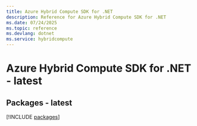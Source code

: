 ```yaml
---
title: Azure Hybrid Compute SDK for .NET
description: Reference for Azure Hybrid Compute SDK for .NET
ms.date: 07/24/2025
ms.topic: reference
ms.devlang: dotnet
ms.service: hybridcompute
---
```

# Azure Hybrid Compute SDK for .NET - latest
## Packages - latest
[!INCLUDE [packages](hybrid-compute-index.md)]